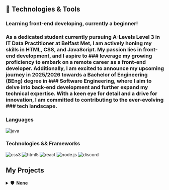 ## 🚀 Technologies & Tools

### Learning front-end developing, currently a beginner!

### As a dedicated student currently pursuing A-Levels Level 3 in IT Data Practitioner at Belfast Met, I am actively honing my skills in HTML, CSS, and JavaScript. My passion lies in front-end development, and I aspire to ### leverage my growing proficiency to embark on a remote career as a front-end developer. Additionally, I am excited to announce my upcoming journey in 2025/2026 towards a Bachelor of Engineering (BEng) degree in ### Software Engineering, where I aim to delve into back-end development and further expand my technical expertise. With a keen eye for detail and a drive for innovation, I am committed to contributing to the ever-evolving ### tech landscape.

### Languages


![java](https://custom-icon-badges.herokuapp.com/badge/java-black.svg?logo=java&logoColor=white&style=flat-square)


### Technologies && Frameworks


![css3](https://img.shields.io/badge/css3-black?style=flat-square&logo=css3&logoColor=1572B6)
![html5](https://img.shields.io/badge/html5-black?style=flat-square&logo=html5)
![react](https://img.shields.io/badge/react-black?style=flat-square&logo=react)
![node.js](https://img.shields.io/badge/node.js-black?style=flat-square&logo=node.js) 
![discord](https://img.shields.io/badge/discord.js-black?style=flat-square&logo=discord)



## My Projects

<details>
  <summary><b>🛡️ &nbsp;None</b></summary>
  <br/>
  <p align="center">
    <a href="https://github.com/AhmadAlbarazi">
      <img height="120px" src="https://github.com/AhmadAlbarazi/AhmadAlbarazi" />
    </a>
  </p>
</p>
</details>
